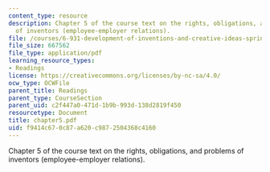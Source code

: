 ```yaml
---
content_type: resource
description: Chapter 5 of the course text on the rights, obligations, and problems
  of inventors (employee-employer relations).
file: /courses/6-931-development-of-inventions-and-creative-ideas-spring-2008/f9414c670c87a620c9872504368c4160_chapter5.pdf
file_size: 667562
file_type: application/pdf
learning_resource_types:
- Readings
license: https://creativecommons.org/licenses/by-nc-sa/4.0/
ocw_type: OCWFile
parent_title: Readings
parent_type: CourseSection
parent_uid: c2f447a0-471d-1b9b-993d-138d2819f450
resourcetype: Document
title: chapter5.pdf
uid: f9414c67-0c87-a620-c987-2504368c4160
---
```

Chapter 5 of the course text on the rights, obligations, and problems of inventors (employee-employer relations).